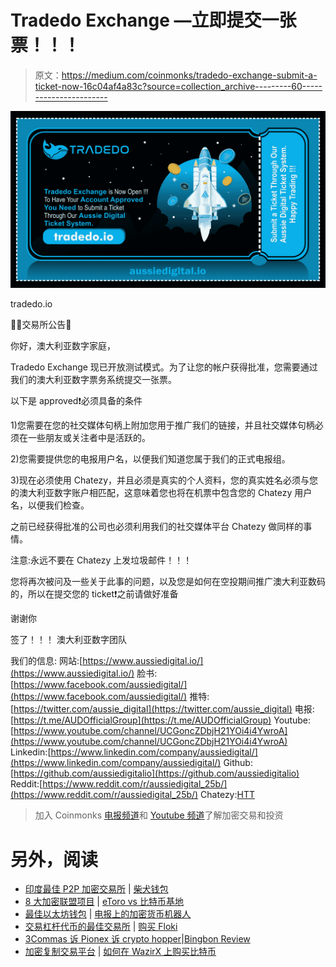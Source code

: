 # Tradedo Exchange —立即提交一张票！！！

> 原文：<https://medium.com/coinmonks/tradedo-exchange-submit-a-ticket-now-16c04af4a83c?source=collection_archive---------60----------------------->

![](img/379e1fa789dae733626048672c0048e6.png)

tradedo.io

📢📣交易所公告📣

你好，澳大利亚数字家庭，

Tradedo Exchange 现已开放测试模式。为了让您的帐户获得批准，您需要通过我们的澳大利亚数字票务系统提交一张票。

以下是 approved❗️必须具备的条件

1)您需要在您的社交媒体句柄上附加您用于推广我们的链接，并且社交媒体句柄必须在一些朋友或关注者中是活跃的。

2)您需要提供您的电报用户名，以便我们知道您属于我们的正式电报组。

3)现在必须使用 Chatezy，并且必须是真实的个人资料，您的真实姓名必须与您的澳大利亚数字账户相匹配，这意味着您也将在机票中包含您的 Chatezy 用户名，以便我们检查。

之前已经获得批准的公司也必须利用我们的社交媒体平台 Chatezy 做同样的事情。

注意:永远不要在 Chatezy 上发垃圾邮件！！！

您将再次被问及一些关于此事的问题，以及您是如何在空投期间推广澳大利亚数码的，所以在提交您的 ticket❗️之前请做好准备

谢谢你

签了！！！
澳大利亚数字团队

我们的信息:
网站:[https://www.aussiedigital.io/](https://www.aussiedigital.io/)
脸书:[https://www.facebook.com/aussiedigital/](https://www.facebook.com/aussiedigital/)
推特:[https://twitter.com/aussie_digital](https://twitter.com/aussie_digital)
电报:[https://t.me/AUDOfficialGroup](https://t.me/AUDOfficialGroup)
Youtube:[https://www.youtube.com/channel/UCGoncZDbjH21YOi4i4YwroA](https://www.youtube.com/channel/UCGoncZDbjH21YOi4i4YwroA)
Linkedin:[https://www.linkedin.com/company/aussiedigital/](https://www.linkedin.com/company/aussiedigital/)
Github:[https://github.com/aussiedigitalio](https://github.com/aussiedigitalio)
Reddit:[https://www.reddit.com/r/aussiedigital_25b/](https://www.reddit.com/r/aussiedigital_25b/)
Chatezy:[HTT](https://chatezy.io/aussiedigital)

> 加入 Coinmonks [电报频道](https://t.me/coincodecap)和 [Youtube 频道](https://www.youtube.com/c/coinmonks/videos)了解加密交易和投资

# 另外，阅读

*   [印度最佳 P2P 加密交易所](https://coincodecap.com/p2p-crypto-exchanges-in-india) | [柴犬钱包](https://coincodecap.com/baby-shiba-inu-wallets)
*   [8 大加密联盟项目](https://coincodecap.com/crypto-affiliate-programs) | [eToro vs 比特币基地](https://coincodecap.com/etoro-vs-coinbase)
*   [最佳以太坊钱包](https://coincodecap.com/best-ethereum-wallets) | [电报上的加密货币机器人](https://coincodecap.com/telegram-crypto-bots)
*   [交易杠杆代币的最佳交易所](https://coincodecap.com/leveraged-token-exchanges) | [购买 Floki](https://coincodecap.com/buy-floki-inu-token)
*   [3Commas 诉 Pionex 诉 crypto hopper](https://coincodecap.com/3commas-vs-pionex-vs-cryptohopper)|[Bingbon Review](https://coincodecap.com/bingbon-review)
*   [加密复制交易平台](/coinmonks/top-10-crypto-copy-trading-platforms-for-beginners-d0c37c7d698c) | [如何在 WazirX 上购买比特币](/coinmonks/buy-bitcoin-on-wazirx-2d12b7989af1)